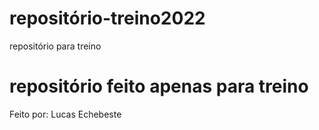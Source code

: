 # repositório-treino2022
repositório para treino

# repositório feito apenas para treino 
Feito por: Lucas Echebeste
